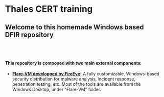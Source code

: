 <h1>Thales CERT training</h1>

<h2>Welcome to this homemade Windows based DFIR repository</h2>
<br />
<br />
<h4>This repository is composed with two main external components:</h4>
<ul>
	<li><b><u>Flare-VM developped by FireEye</u>:</b>
		A fully customizable, Windows-based security distribution for malware analysis, incident response, penetration testing, etc.
		Most of the tools are available from the Windows Desktop, under "Flare-VM" folder.
		<a href="https://github.com/fireeye/flre-vm" target="_blank>https://github.com/fireeye/flre-vm</a>
	</li>
	<li><b><u>IntroLabs developped by BlackHills InfoSec</u>:</b>
	A set of tools used for DFIR investigations: forensics, network analysis, binary assessment, etc.
	To run the tools, we invite you to use the menu on top of this page.
	<a href="https://github.com/strandjs/IntroLabs" target="_blank>https://github.com/strandjs/IntroLabs</a>
	</li>
</ul>

<h4>Links and Support:</h4>
<ul>
	<li><b><u>Thales CERT - T-Wiki space</u>:</b> https://wiki.corp.thales/x/NwcdMg</li>
	<li><b><u>Thales CERT - Public page</u>:</b> https://www.thalesgroup.com/en/cert</li>
	<li><b><u>Thales CERT - GitHub page</u>:</b> https://github.com/thalesgroup-cert</li>
	<li><b><u>Thales CERT - VM Project</u>:</b> https://github.com/thalesgroup-cert/Forensics-VMs</li>
	<br />
	<li><b><u>Thales PSIRT - T-Wiki space</u>:</b> https://wiki.corp.thales/display/tcp/Thales+PSIRT</li>
	<li><b><u>Thales PSIRT - Public page</u>:</b> https://www.thalesgroup.com/en/global/group/psirt</li>
	<br />
	<li><b><u>CERT TheHive</u>:</b> https://cert-thehive.corp.thales</li>
	<li><b><u>CERT MISP</u>:</b> https://cert-misp.corp.thales</li>
	<li><b><u>CERT Watcher</u>:</b> https://cert-watcher.corp.thales</li>
	<li><b><u>CyberPortal</u>:</b> https://cyberportal.corp.thales</li>
</ul>


![Thales](./Thales_Logo.png)
<!-- ![image-20200713093425282](C:\Users\adhd\AppData\Roaming\Typora\typora-user-images\image-20200713093425282.png) -->